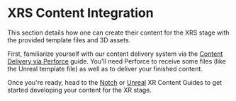 # XRS Content Integration

This section details how one can create their content for the XRS stage with the provided template files and 3D assets.

First, familiarize yourself with our content delivery system via the [Content Delivery via Perforce](docs/content/perforce.md) guide. You'll need Perforce to receive some files (like the Unreal template file) as well as to deliver your finished content.

Once you're ready, head to the [Notch](docs/content/notch.md) or [Unreal](docs/content/unreal.md) XR Content Guides to get started developing your content for the XR stage.